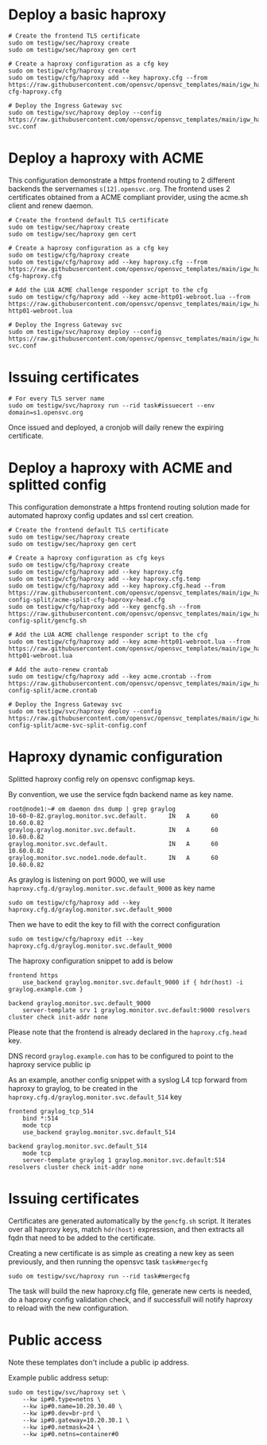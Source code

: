 # Deploy a basic haproxy

    # Create the frontend TLS certificate
    sudo om testigw/sec/haproxy create
    sudo om testigw/sec/haproxy gen cert

    # Create a haproxy configuration as a cfg key
    sudo om testigw/cfg/haproxy create
    sudo om testigw/cfg/haproxy add --key haproxy.cfg --from https://raw.githubusercontent.com/opensvc/opensvc_templates/main/igw_haproxy/basic/basic-cfg-haproxy.cfg

    # Deploy the Ingress Gateway svc
    sudo om testigw/svc/haproxy deploy --config https://raw.githubusercontent.com/opensvc/opensvc_templates/main/igw_haproxy/basic/basic-svc.conf

# Deploy a haproxy with ACME

This configuration demonstrate a https frontend routing to 2 different backends the servernames `s[12].opensvc.org`.
The frontend uses 2 certificates obtained from a ACME compliant provider, using the acme.sh client and renew daemon.

    # Create the frontend default TLS certificate
    sudo om testigw/sec/haproxy create
    sudo om testigw/sec/haproxy gen cert

    # Create a haproxy configuration as a cfg key
    sudo om testigw/cfg/haproxy create
    sudo om testigw/cfg/haproxy add --key haproxy.cfg --from https://raw.githubusercontent.com/opensvc/opensvc_templates/main/igw_haproxy/acme/acme-cfg-haproxy.cfg

    # Add the LUA ACME challenge responder script to the cfg
    sudo om testigw/cfg/haproxy add --key acme-http01-webroot.lua --from https://raw.githubusercontent.com/opensvc/opensvc_templates/main/igw_haproxy/common/acme-http01-webroot.lua

    # Deploy the Ingress Gateway svc
    sudo om testigw/svc/haproxy deploy --config https://raw.githubusercontent.com/opensvc/opensvc_templates/main/igw_haproxy/acme/acme-svc.conf

# Issuing certificates

    # For every TLS server name
    sudo om testigw/svc/haproxy run --rid task#issuecert --env domain=s1.opensvc.org

Once issued and deployed, a cronjob will daily renew the expiring certificate.

# Deploy a haproxy with ACME and splitted config

This configuration demonstrate a https frontend routing solution made for automated haproxy config updates and ssl cert creation.

    # Create the frontend default TLS certificate
    sudo om testigw/sec/haproxy create
    sudo om testigw/sec/haproxy gen cert

    # Create a haproxy configuration as cfg keys
    sudo om testigw/cfg/haproxy create
    sudo om testigw/cfg/haproxy add --key haproxy.cfg
    sudo om testigw/cfg/haproxy add --key haproxy.cfg.temp
    sudo om testigw/cfg/haproxy add --key haproxy.cfg.head --from https://raw.githubusercontent.com/opensvc/opensvc_templates/main/igw_haproxy/acme-config-split/acme-split-cfg-haproxy-head.cfg
    sudo om testigw/cfg/haproxy add --key gencfg.sh --from https://raw.githubusercontent.com/opensvc/opensvc_templates/main/igw_haproxy/acme-config-split/gencfg.sh

    # Add the LUA ACME challenge responder script to the cfg
    sudo om testigw/cfg/haproxy add --key acme-http01-webroot.lua --from https://raw.githubusercontent.com/opensvc/opensvc_templates/main/igw_haproxy/common/acme-http01-webroot.lua

    # Add the auto-renew crontab
    sudo om testigw/cfg/haproxy add --key acme.crontab --from https://raw.githubusercontent.com/opensvc/opensvc_templates/main/igw_haproxy/acme-config-split/acme.crontab

    # Deploy the Ingress Gateway svc
    sudo om testigw/svc/haproxy deploy --config https://raw.githubusercontent.com/opensvc/opensvc_templates/main/igw_haproxy/acme-config-split/acme-svc-split-config.conf

# Haproxy dynamic configuration

Splitted haproxy config rely on opensvc configmap keys.

By convention, we use the service fqdn backend name as key name.

    root@node1:~# om daemon dns dump | grep graylog
    10-60-0-82.graylog.monitor.svc.default.      IN   A      60  10.60.0.82
    graylog.graylog.monitor.svc.default.         IN   A      60  10.60.0.82
    graylog.monitor.svc.default.                 IN   A      60  10.60.0.82
    graylog.monitor.svc.node1.node.default.      IN   A      60  10.60.0.82

As graylog is listening on port 9000, we will use `haproxy.cfg.d/graylog.monitor.svc.default_9000` as key name

    sudo om testigw/cfg/haproxy add --key haproxy.cfg.d/graylog.monitor.svc.default_9000

Then we have to edit the key to fill with the correct configuration

    sudo om testigw/cfg/haproxy edit --key haproxy.cfg.d/graylog.monitor.svc.default_9000

The haproxy configuration snippet to add is below

    frontend https
        use_backend graylog.monitor.svc.default_9000 if { hdr(host) -i graylog.example.com }

    backend graylog.monitor.svc.default_9000
        server-template srv 1 graylog.monitor.svc.default:9000 resolvers cluster check init-addr none

Please note that the frontend is already declared in the `haproxy.cfg.head` key.

DNS record `graylog.example.com` has to be configured to point to the haproxy service public ip 

As an example, another config snippet with a syslog L4 tcp forward from haproxy to graylog, to be created in the `haproxy.cfg.d/graylog.monitor.svc.default_514` key

    frontend graylog_tcp_514
        bind *:514
        mode tcp
        use_backend graylog.monitor.svc.default_514

    backend graylog.monitor.svc.default_514
        mode tcp
        server-template graylog 1 graylog.monitor.svc.default:514 resolvers cluster check init-addr none


# Issuing certificates

Certificates are generated automatically by the `gencfg.sh` script. It iterates over all haproxy keys, match `hdr(host)` expression, and then extracts all fqdn that need to be added to the certificate.

Creating a new certificate is as simple as creating a new key as seen previously, and then running the opensvc task `task#mergecfg`

    sudo om testigw/svc/haproxy run --rid task#mergecfg

The task will build the new haproxy.cfg file, generate new certs is needed, do a haproxy config validation check, and if successfull will notify haproxy to reload with the new configuration.

# Public access

Note these templates don't include a public ip address.

Example public address setup:

    sudo om testigw/svc/haproxy set \
        --kw ip#0.type=netns \
        --kw ip#0.name=10.20.30.40 \
        --kw ip#0.dev=br-prd \
        --kw ip#0.gateway=10.20.30.1 \
        --kw ip#0.netmask=24 \
        --kw ip#0.netns=container#0
